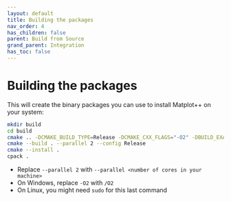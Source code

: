 ```yaml
---
layout: default
title: Building the packages
nav_order: 4
has_children: false
parent: Build from Source
grand_parent: Integration
has_toc: false
---
```

# Building the packages

This will create the binary packages you can use to install Matplot++ on your system:

```bash
mkdir build
cd build
cmake .. -DCMAKE_BUILD_TYPE=Release -DCMAKE_CXX_FLAGS="-O2" -DBUILD_EXAMPLES=OFF -DBUILD_TESTS=OFF
cmake --build . --parallel 2 --config Release
cmake --install .
cpack .
```

* Replace `--parallel 2` with `--parallel <number of cores in your machine>`
* On Windows, replace `-O2` with `/O2` 
* On Linux, you might need `sudo` for this last command




<!-- Generated with mdsplit: https://github.com/alandefreitas/mdsplit -->
